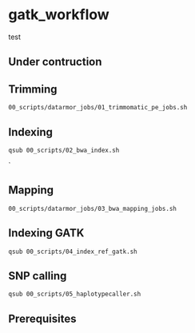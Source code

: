 # gatk_workflow
test

## Under contruction ##

## Trimming

```
00_scripts/datarmor_jobs/01_trimmomatic_pe_jobs.sh
```

## Indexing

```
qsub 00_scripts/02_bwa_index.sh
```
`

## Mapping

```
00_scripts/datarmor_jobs/03_bwa_mapping_jobs.sh
```

## Indexing GATK

```
qsub 00_scripts/04_index_ref_gatk.sh
```

## SNP calling

```
qsub 00_scripts/05_haplotypecaller.sh
```


## Prerequisites

